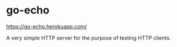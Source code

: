 # go-echo

https://go-echo.herokuapp.com/

A very simple HTTP server for the purpose of testing HTTP clients.

